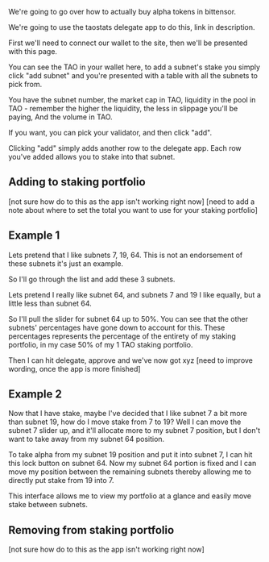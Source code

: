 We're going to go over how to actually buy alpha tokens in bittensor.

We're going to use the taostats delegate app to do this, link in description.

First we'll need to connect our wallet to the site, then we'll be presented with this page.

You can see the TAO in your wallet here, to add a subnet's stake you simply click "add subnet" and you're presented with a table with all the subnets to pick from.

You have the subnet number, the market cap in TAO, liquidity in the pool in TAO - remember the higher the liquidity, the less in slippage you'll be paying,  And the volume in TAO.

If you want, you can pick your validator, and then click "add".

Clicking "add" simply adds another row to the delegate app.  Each row you've added allows you to stake into that subnet.


Adding to staking portfolio
--------------------
[not sure how do to this as the app isn't working right now]
[need to add a note about where to set the total you want to use for your staking portfolio]

Example 1
--------------------
Lets pretend that I like subnets 7, 19, 64.  This is not an endorsement of these subnets it's just an example.

So I'll go through the list and add these 3 subnets.

Lets pretend I really like subnet 64, and subnets 7 and 19 I like equally, but a little less than subnet 64.

So I'll pull the slider for subnet 64 up to 50%.  You can see that the other subnets' percentages have gone down to account for this.  These percentages represents the percentage of the entirety of my staking portfolio, in my case 50% of my 1 TAO staking portfolio.

Then I can hit delegate, approve and we've now got xyz [need to improve wording, once the app is more finished]


Example 2
--------------------
Now that I have stake, maybe I've decided that I like subnet 7 a bit more than subnet 19, how do I move stake from 7 to 19?  Well I can move the subnet 7 slider up, and it'll allocate more to my subnet 7 position, but I don't want to take away from my subnet 64 position.

To take alpha from my subnet 19 position and put it into subnet 7, I can hit this lock button on subnet 64.  Now my subnet 64 portion is fixed and I can move my position between the remaining subnets thereby allowing me to directly put stake from 19 into 7.

This interface allows me to view my portfolio at a glance and easily move stake between subnets.


Removing from staking portfolio
--------------------
[not sure how do to this as the app isn't working right now]


